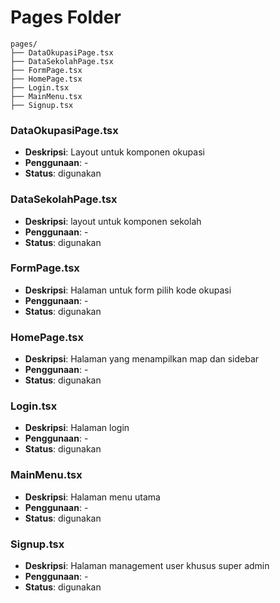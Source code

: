 # Pages Folder
```plaintext
pages/
├── DataOkupasiPage.tsx
├── DataSekolahPage.tsx
├── FormPage.tsx
├── HomePage.tsx
├── Login.tsx
├── MainMenu.tsx
├── Signup.tsx
```

### DataOkupasiPage.tsx
- **Deskripsi**: Layout untuk komponen okupasi
- **Penggunaan**: -
- **Status**: digunakan

### DataSekolahPage.tsx
- **Deskripsi**: layout untuk komponen sekolah
- **Penggunaan**: -
- **Status**: digunakan

### FormPage.tsx
- **Deskripsi**: Halaman untuk form pilih kode okupasi
- **Penggunaan**: -
- **Status**: digunakan

### HomePage.tsx
- **Deskripsi**: Halaman yang menampilkan map dan sidebar
- **Penggunaan**: -
- **Status**: digunakan

### Login.tsx
- **Deskripsi**: Halaman login
- **Penggunaan**: -
- **Status**: digunakan

### MainMenu.tsx
- **Deskripsi**: Halaman menu utama
- **Penggunaan**: -
- **Status**: digunakan

### Signup.tsx
- **Deskripsi**: Halaman management user khusus super admin
- **Penggunaan**: -
- **Status**: digunakan


